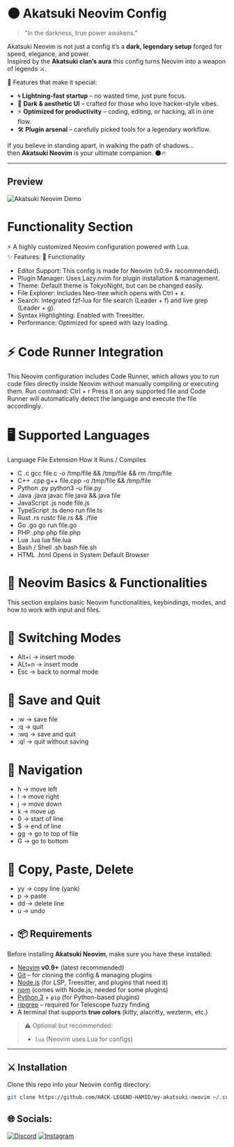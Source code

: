 # 🌑 Akatsuki Neovim Config

> "In the darkness, true power awakens."  

Akatsuki Neovim is not just a config it’s a **dark, legendary setup** forged for speed, elegance, and power.  
Inspired by the **Akatsuki clan’s aura** this config turns Neovim into a weapon of legends ⚔️.  

🔮 Features that make it special:
- 🌀 **Lightning-fast startup** – no wasted time, just pure focus.  
- 🎨 **Dark & aesthetic UI** – crafted for those who love hacker-style vibes.  
- ⚡ **Optimized for productivity** – coding, editing, or hacking, all in one flow.  
- 🛠️ **Plugin arsenal** – carefully picked tools for a legendary workflow.  

If you believe in standing apart, in walking the path of shadows…  
then **Akatsuki Neovim** is your ultimate companion. 🌑🔥  

---
## Preview

![Akatsuki Neovim Demo](https://github.com/user-attachments/assets/a5535da4-aea0-490f-8398-1928cb2b25ba)

# Functionality Section
⚡ A highly customized Neovim configuration powered with Lua.  
✨ Features:
📌 Functionality
- Editor Support: This config is made for Neovim (v0.9+ recommended).
- Plugin Manager: Uses Lazy.nvim for plugin installation & management.
- Theme: Default theme is TokyoNight, but can be changed easily.
- File Explorer: Includes Neo-tree which opens with Ctrl + x.
- Search: Integrated fzf-lua for file search (Leader + f) and live grep (Leader + g).
- Syntax Highlighting: Enabled with Treesitter.
- Performance: Optimized for speed with lazy loading.
# ⚡ Code Runner Integration
This Neovim configuration includes Code Runner, which allows you to run code files directly inside Neovim without manually compiling or executing them.
Run command: Ctrl + r
Press it on any supported file and Code Runner will automatically detect the language and execute the file accordingly.
# 🖥 Supported Languages
Language	File Extension	How it Runs / Compiles
- C	.c	gcc file.c -o /tmp/file && /tmp/file && rm /tmp/file
- C++	.cpp	g++ file.cpp -o /tmp/file && /tmp/file
- Python	.py	python3 -u file.py
- Java	.java	javac file.java && java file
- JavaScript	.js	node file.js
- TypeScript	.ts	deno run file.ts
- Rust	.rs	rustc file.rs && ./file
- Go	.go	go run file.go
- PHP	.php	php file.php
- Lua	.lua	lua file.lua
- Bash / Shell	.sh	bash file.sh
- HTML	.html	Opens in System Default Browser
 # 📝 Neovim Basics & Functionalities
This section explains basic Neovim functionalities, keybindings, modes, and how to work with input and files.
# 🔹 Switching Modes
- Alt+i → insert mode 
- ALt+n → insert mode 
- Esc → back to normal mode
  
# 🔹 Save and Quit
- :w → save file
- :q → quit
- :wq → save and quit
- :q! → quit without saving

# 🔹 Navigation
- h → move left
- l → move right
- j → move down
- k → move up
- 0 → start of line
- $ → end of line
- gg → go to top of file
- G → go to bottom

# 🔹 Copy, Paste, Delete
- yy → copy line (yank)
- p → paste
- dd → delete line
- u → undo
- ## 📦 Requirements

Before installing **Akatsuki Neovim**, make sure you have these installed:

- [Neovim](https://neovim.io/) **v0.9+** (latest recommended)
- [Git](https://git-scm.com/) – for cloning the config & managing plugins
- [Node.js](https://nodejs.org/) (for LSP, Treesitter, and plugins that need it)
- [npm](https://www.npmjs.com/) (comes with Node.js, needed for some plugins)
- [Python 3](https://www.python.org/) + `pip` (for Python-based plugins)
- [ripgrep](https://github.com/BurntSushi/ripgrep) – required for Telescope fuzzy finding
- A terminal that supports **true colors** (kitty, alacritty, wezterm, etc.)

> ⚠️ Optional but recommended:
> - `lua` (Neovim uses Lua for configs)
---
## ⚔️ Installation

Clone this repo into your Neovim config directory:

```bash
git clone https://github.com/HACK-LEGEND-HAMID/my-akatsuki-neovim ~/.config/nvim
```
## 🌐 Socials:
[![Discord](https://img.shields.io/badge/Discord-%237289DA.svg?logo=discord&logoColor=white)](https://discord.gg/redberry03373) [![Instagram](https://img.shields.io/badge/Instagram-%23E4405F.svg?logo=Instagram&logoColor=white)](https://instagram.com/hacked_sea) 


